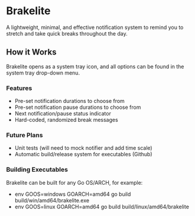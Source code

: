 # Brakelite
A lightweight, minimal, and effective notification system to remind you to stretch
and take quick breaks throughout the day.

## How it Works
Brakelite opens as a system tray icon, and all options can be found in the system
tray drop-down menu.

### Features
- Pre-set notification durations to choose from
- Pre-set notification pause durations to choose from
- Next notification/pause status indicator
- Hard-coded, randomized break messages

### Future Plans
- Unit tests (will need to mock notifier and add time scale)
- Automatic build/release system for executables (Github)

### Building Executables
Brakelite can be built for any Go OS/ARCH, for example:
- env GOOS=windows GOARCH=amd64 go build build/win/amd64/brakelite.exe
- env GOOS=linux GOARCH=amd64 go build build/linux/amd64/brakelite

